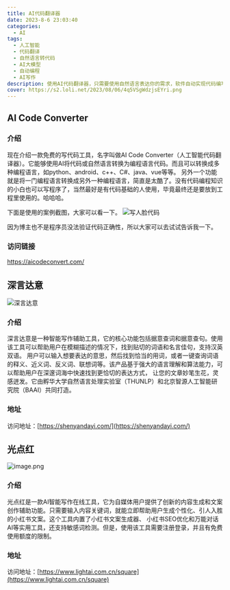 ```yaml
---
title: AI代码翻译器
date: 2023-8-6 23:03:40
categories:
  - AI
tags:
  - 人工智能
  - 代码翻译
  - 自然语言转代码
  - AI大模型
  - 自动编程
  - AI写作
description: 使用AI代码翻译器，只需要使用自然语言表达你的需求，软件自动实现代码编写。
cover: https://s2.loli.net/2023/08/06/4q5VSgWdzjsEYri.png
---
```

## AI Code Converter
### 介绍
现在介绍一款免费的写代码工具，名字叫做AI Code Converter（人工智能代码翻译器）。它能够使用AI将代码或自然语言转换为编程语言代码。而且可以转换成多种编程语言，如python、android、c++、C#、java、vue等等。
另外一个功能就是将一门编程语言转换成另外一种编程语言，简直是太酷了。没有代码编程知识的小白也可以写程序了，当然最好是有代码基础的人使用，毕竟最终还是要放到工程里使用的。哈哈哈。

下面是使用的案例截图，大家可以看一下。
![写人脸代码](https://s2.loli.net/2023/08/06/e2sgMUGq3dYOptn.png)

因为博主也不是程序员没法验证代码正确性，所以大家可以去试试告诉我一下。

### 访问链接
https://aicodeconvert.com/

## 深言达意
![深言达意](https://s2.loli.net/2023/07/30/ejnWdpBTrfcQNaV.png)
### 介绍
深言达意是一种智能写作辅助工具，它的核心功能包括据意查词和据意查句。使用该工具可以帮助用户在模糊描述的情况下，找到贴切的词语和名言佳句，支持汉英双语。
用户可以输入想要表达的意思，然后找到恰当的用词，或者一键查询词语的释义、近义词、反义词、联想词等。该产品基于强大的语言理解和算法能力，可以帮助用户在深邃词海中快速找到更恰切的表达方式，
让您的文章妙笔生花，灵感迸发。它由孵华大学自然语言处理实验室（THUNLP）和北京智源人工智能研究院（BAAI）共同打造。
### 地址
访问地址：[https://shenyandayi.com/](https://shenyandayi.com/)

## 光点红
![image.png](https://s2.loli.net/2023/07/30/noSeLiNQ2v4dC1m.png)
### 介绍
光点红是一款AI智能写作在线工具，它为自媒体用户提供了创新的内容生成和文案创作辅助功能。只需要输入内容关键词，就能立即帮助用户生成个性化、引人入胜的小红书文案。这个工具内置了小红书文案生成器、
小红书SEO优化和万能对话AI等实用工具，还支持敏感词检测。但是，使用该工具需要注册登录，并且有免费使用额度的限制。
### 地址
访问地址：[https://www.lightai.com.cn/square](https://www.lightai.com.cn/square)



